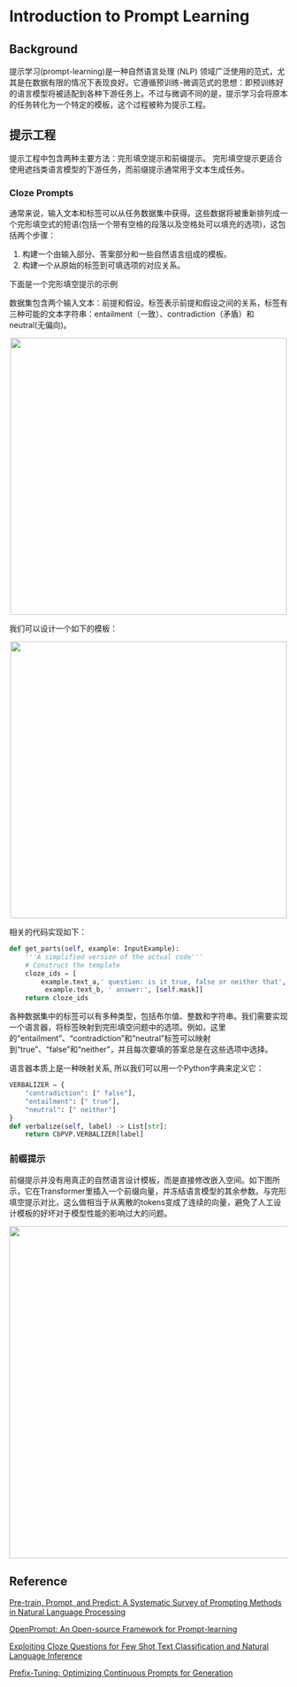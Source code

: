 # Introduction to Prompt Learning

## Background
提示学习(prompt-learning)是一种自然语言处理 (NLP) 领域广泛使用的范式，尤其是在数据有限的情况下表现良好。它遵循预训练-微调范式的思想：即预训练好的语言模型将被适配到各种下游任务上。不过与微调不同的是，提示学习会将原本的任务转化为一个特定的模板，这个过程被称为提示工程。

## 提示工程
提示工程中包含两种主要方法：完形填空提示和前缀提示。 完形填空提示更适合使用遮挡类语言模型的下游任务，而前缀提示通常用于文本生成任务。

### Cloze Prompts
通常来说，输入文本和标签可以从任务数据集中获得。这些数据将被重新排列成一个完形填空式的短语(包括一个带有空格的段落以及空格处可以填充的选项)，这包括两个步骤：
1. 构建一个由输入部分、答案部分和一些自然语言组成的模板。
2. 构建一个从原始的标签到可填选项的对应关系。

下面是一个完形填空提示的示例

数据集包含两个输入文本：前提和假设。标签表示前提和假设之间的关系，标签有三种可能的文本字符串：entailment（一致）、contradiction（矛盾）和neutral(无偏向)。

<div align=center><img src="img/dataset_example_2.png" width="500px"></div>

我们可以设计一个如下的模板：

<div align=center><img src="img/prompt_figure_1.png" width="500px"></div>

相关的代码实现如下：

```python
def get_parts(self, example: InputExample):  
    '''A simplified version of the actual code'''
    # Construct the template
    cloze_ids = [
        example.text_a,' question: is it true, false or neither that',
         example.text_b, ' answer:', [self.mask]]
    return cloze_ids
```

各种数据集中的标签可以有多种类型，包括布尔值、整数和字符串。我们需要实现一个语言器，将标签映射到完形填空问题中的选项。例如，这里的“entailment”、“contradiction”和“neutral”标签可以映射到“true”、“false”和“neither”，并且每次要填的答案总是在这些选项中选择。

语言器本质上是一种映射关系, 所以我们可以用一个Python字典来定义它：
```python
VERBALIZER = {
    "contradiction": [" false"],
    "entailment": [" true"],
    "neutral": [" neither"]
}
def verbalize(self, label) -> List[str]:
    return CbPVP.VERBALIZER[label]
```

### 前缀提示
前缀提示并没有用真正的自然语言设计模板，而是直接修改嵌入空间。如下图所示，它在Transformer里插入一个前缀向量，并冻结语言模型的其余参数。与完形填空提示对比，这么做相当于从离散的tokens变成了连续的向量，避免了人工设计模板的好坏对于模型性能的影响过大的问题。
<div align=center><img src="img/prompt_figure_2.png" width="600px"></div>


## Reference
[Pre-train, Prompt, and Predict: A Systematic Survey of Prompting Methods in Natural Language Processing](https://arxiv.org/abs/2107.13586)

[OpenPrompt: An Open-source Framework for Prompt-learning](https://arxiv.org/abs/2111.01998)

[Exploiting Cloze Questions for Few Shot Text Classification and Natural Language Inference](https://arxiv.org/abs/2001.07676)

[Prefix-Tuning: Optimizing Continuous Prompts for Generation](https://arxiv.org/abs/2101.00190)